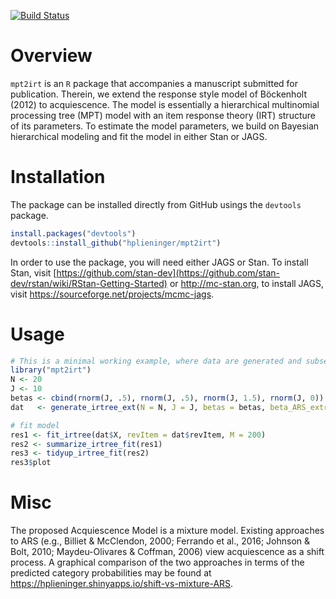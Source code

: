 
<!-- README.md is generated from README.Rmd. Please edit that file -->
[![Build Status](https://travis-ci.org/hplieninger/mpt2irt.svg?branch=master)](https://travis-ci.org/hplieninger/mpt2irt)

Overview
========

`mpt2irt` is an `R` package that accompanies a manuscript submitted for publication. Therein, we extend the response style model of Böckenholt (2012) to acquiescence. The model is essentially a hierarchical multinomial processing tree (MPT) model with an item response theory (IRT) structure of its parameters. To estimate the model parameters, we build on Bayesian hierarchical modeling and fit the model in either Stan or JAGS.

Installation
============

The package can be installed directly from GitHub usings the `devtools` package.

``` r
install.packages("devtools")
devtools::install_github("hplieninger/mpt2irt")
```

In order to use the package, you will need either JAGS or Stan. To install Stan, visit [https://github.com/stan-dev](https://github.com/stan-dev/rstan/wiki/RStan-Getting-Started) or <http://mc-stan.org>, to install JAGS, visit <https://sourceforge.net/projects/mcmc-jags>.

Usage
=====

``` r
# This is a minimal working example, where data are generated and subsequently fit.
library("mpt2irt")
N <- 20
J <- 10
betas <- cbind(rnorm(J, .5), rnorm(J, .5), rnorm(J, 1.5), rnorm(J, 0))
dat   <- generate_irtree_ext(N = N, J = J, betas = betas, beta_ARS_extreme = .5)

# fit model
res1 <- fit_irtree(dat$X, revItem = dat$revItem, M = 200)
res2 <- summarize_irtree_fit(res1)
res3 <- tidyup_irtree_fit(res2)
res3$plot
```

Misc
====

The proposed Acquiescence Model is a mixture model. Existing approaches to ARS (e.g., Billiet & McClendon, 2000; Ferrando et al., 2016; Johnson & Bolt, 2010; Maydeu-Olivares & Coffman, 2006) view acquiescence as a shift process. A graphical comparison of the two approaches in terms of the predicted category probabilities may be found at <https://hplieninger.shinyapps.io/shift-vs-mixture-ARS>.

